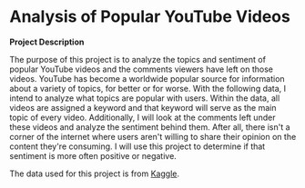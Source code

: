 # **Analysis of Popular YouTube Videos** #

**Project Description**

The purpose of this project is to analyze the topics and sentiment of popular YouTube videos and the comments viewers have left on those videos. YouTube has become a worldwide popular source for information about a variety of topics, for better or for worse. With the following data, I intend to analyze what topics are popular with users. Within the data, all videos are assigned a keyword and that keyword will serve as the main topic of every video. Additionally, I will look at the comments left under these videos and analyze the sentiment behind them. After all, there isn't a corner of the internet where users aren't willing to share their opinion on the content they're consuming. I will use this project to determine if that sentiment is more often positive or negative.

The data used for this project is from [Kaggle](https://www.kaggle.com/datasets/advaypatil/youtube-statistics).